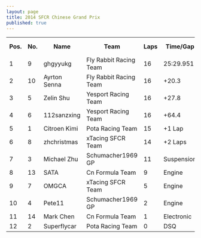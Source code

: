 ```yaml
---
layout: page
title: 2014 SFCR Chinese Grand Prix
published: true
---
```


<font size="2">
<table>
  <tr>
    <th>Pos.</th>
    <th>No.</th>
    <th>Name</th>
    <th>Team</th>
    <th>Laps</th>
    <th>Time/Gap</th>
    <th>Position Diff</th>
  </tr>
  <tr>
    <td>1</td>
    <td>9</td>
    <td>ghgyyukg</td>
    <td>Fly Rabbit Racing Team</td>
    <td>16</td>
    <td>25:29.951</td>
    <td>0</td>
  </tr>
  <tr>
    <td>2</td>
    <td>10</td>
    <td>Ayrton Senna</td>
    <td>Fly Rabbit Racing Team</td>
    <td>16</td>
    <td>+20.3</td>
    <td>0</td>
  </tr>
  <tr>
    <td>3</td>
    <td>5</td>
    <td>Zelin Shu</td>
    <td>Yesport Racing Team</td>
    <td>16</td>
    <td>+27.8</td>
    <td>+5</td>
  </tr>
  <tr>
    <td>4</td>
    <td>6</td>
    <td>112sanzxing</td>
    <td>Yesport Racing Team</td>
    <td>16</td>
    <td>+64.4</td>
    <td>+3</td>
  </tr>
  <tr>
    <td>5</td>
    <td>1</td>
    <td>Citroen Kimi</td>
    <td>Pota Racing Team</td>
    <td>15</td>
    <td>+1 Lap</td>
    <td>-2</td>
  </tr>
  <tr>
    <td>6</td>
    <td>8</td>
    <td>zhchristmas</td>
    <td>xTacing SFCR Team</td>
    <td>14</td>
    <td>+2 Laps</td>
    <td>+6</td>
  </tr>
  <tr>
    <td>7</td>
    <td>3</td>
    <td>Michael Zhu</td>
    <td>Schumacher1969 GP</td>
    <td>11</td>
    <td>Suspension</td>
    <td>-2</td>
  </tr>
  <tr>
    <td>8</td>
    <td>13</td>
    <td>SATA</td>
    <td>Cn Formula Team</td>
    <td>9</td>
    <td>Engine</td>
    <td>+2</td>
  </tr>
  <tr>
    <td>9</td>
    <td>7</td>
    <td>OMGCA</td>
    <td>xTacing SFCR Team</td>
    <td>5</td>
    <td>Engine</td>
    <td>-5</td>
  </tr>
  <tr>
    <td>10</td>
    <td>4</td>
    <td>Pete11</td>
    <td>Schumacher1969 GP</td>
    <td>2</td>
    <td>Engine</td>
    <td>+1</td>
  </tr>
  <tr>
    <td>11</td>
    <td>14</td>
    <td>Mark Chen</td>
    <td>Cn Formula Team</td>
    <td>1</td>
    <td>Electronic</td>
    <td>-2</td>
  </tr>
  <tr>
    <td>12</td>
    <td>2</td>
    <td>Superflycar</td>
    <td>Pota Racing Team</td>
    <td>0</td>
    <td>DSQ</td>
    <td>-6</td>
  </tr>
</table>
</font>